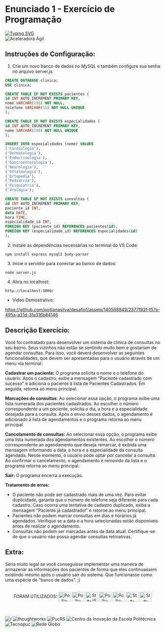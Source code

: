 # Enunciado 1 - Exercício de Programação
[![Typing SVG](https://readme-typing-svg.herokuapp.com?font=Montserrat&size=30&pause=1000&color=ff69b4&random=false&width=435&lines=Clínica+de+Consultas+Ágil)](https://git.io/typing-svg)<br>
![Aceleradora Ágil](https://img.shields.io/badge/Aceleradora%20Ágil-ff69b4?style=for-the-badge&logoColor=white) 

## Instruções de Configuração: 
1. Crie um novo banco de dados no MySQL e também configure sua senha no arquivo server.js
```sql
CREATE DATABASE clinica;
USE clinica;

CREATE TABLE IF NOT EXISTS pacientes (
id INT AUTO_INCREMENT PRIMARY KEY,
nome VARCHAR(100) NOT NULL,
telefone VARCHAR(15) NOT NULL UNIQUE
);

CREATE TABLE IF NOT EXISTS especialidades (
id INT AUTO_INCREMENT PRIMARY KEY,
nome VARCHAR(100) NOT NULL UNIQUE
);

INSERT INTO especialidades (nome) VALUES
('Cardiologia'),
('Dermatologia'),
('Endocrinologia'),
('Gastroenterologia'),
('Neurologia'),
('Oftalmologia'),
('Ortopedia'),
('Pediatria'),
('Psiquiatria'),
('Urologia');

CREATE TABLE IF NOT EXISTS consultas (
id INT AUTO_INCREMENT PRIMARY KEY,
paciente_id INT,
data DATE,
hora TIME,
especialidade_id INT,
FOREIGN KEY (paciente_id) REFERENCES pacientes(id),
FOREIGN KEY (especialidade_id) REFERENCES especialidades(id)
);
```

2. Instale as dependências necessárias no terminal do VS Code: 
```Terminal
npm install express mysql2 body-parser
```
3. Inicie o servidor para conectar ao banco de dados:
```Terminal
node server.js
```
4. Abra no localhost:
```Navegador
http://localhost:3000/
```

- Video Demostrativo:  

https://github.com/pollianasilva/desafio1/assets/140568849/2377f92f-f57a-495a-a21d-3fa316b84146

## Descrição Exercício:

Você foi contratado para desenvolver um sistema de clínica de consultas no seu bairro.
Seus vizinhos não estão se sentindo muito bem e gostariam de agendar consultas. Para
isso, você deverá desenvolver as seguintes funcionalidades, que devem ser apresentadas
para o usuário através de um menu via terminal:

**Cadastrar um paciente:** O programa solicita o nome e o telefone do usuário. Após o
cadastro, exibe a mensagem "Paciente cadastrado com sucesso" e adiciona o paciente à
lista de Pacientes Cadastrados. Em seguida, retorna ao menu principal.

**Marcações de consultas**: Ao selecionar essa opção, o programa exibe uma lista
numerada dos pacientes cadastrados. Ao escolher o número correspondente a um
paciente, solicita o dia, a hora e a especialidade desejada para a consulta. Após o envio
desses dados, o agendamento é adicionado à lista de agendamentos e o programa
retorna ao menu principal.

**Cancelamento de consultas:** Ao selecionar essa opção, o programa exibe uma lista
numerada dos agendamentos existentes. Ao escolher o número correspondente ao
agendamento que deseja remarcar, é exibida uma mensagem informando a data, a hora e
a especialidade da consulta agendada. Nesse momento, o usuário pode optar por
cancelar a consulta. Ao confirmar o cancelamento, o agendamento é removido da lista e o
programa retorna ao menu principal.

**Sair:** O programa encerra a execução.

**Tratamento de erros:**
- O paciente não pode ser cadastrado mais de uma vez. Para evitar duplicidade,
garanta que o número de telefone seja diferente para cada cadastro. Caso ocorra
uma tentativa de cadastro duplicado, exiba a mensagem "Paciente já cadastrado!"
e retorne ao menu principal.
- Pacientes não podem marcar consultas em dias e horários já agendados. Verifique
se a data e a hora selecionadas estão disponíveis antes de realizar o
agendamento.
- Consultas não podem ser marcadas antes da data atual. Certifique-se de que o
usuário não possa agendar consultas retroativas.

## Extra:

Seria muito legal se você conseguisse implementar uma maneira de armazenar as
informações dos pacientes de forma que eles continuassem existindo mesmo após o
usuário sair do sistema. Que funcionasse como uma espécie de “banco de dados”. ;)

<div style="display: inline_block" align = "center"><br>
FORAM UTILIZADOS:
<img align="center" alt="Polly-VS" height="30" width="40" src="https://cdn.jsdelivr.net/gh/devicons/devicon/icons/vscode/vscode-original.svg">  
<img align="center" alt="Polly-Html" height="30" width="40" src="https://cdn.jsdelivr.net/gh/devicons/devicon/icons/html5/html5-original.svg">
<img align="center" alt="Ste-JS" height="30" width="40" src="https://cdn.jsdelivr.net/gh/devicons/devicon/icons/javascript/javascript-plain.svg"> 
<img align="center" alt="Polly-CSS" height="30" width="40" src="https://cdn.jsdelivr.net/gh/devicons/devicon/icons/css3/css3-original.svg">
<img align="center" alt="Polly-bootstrap" height="30" width="40" src="https://cdn.jsdelivr.net/gh/devicons/devicon/icons/bootstrap/bootstrap-original.svg"> 
<img align="center" alt="Ste-Mysql" height="30" width="40" src="https://cdn.jsdelivr.net/gh/devicons/devicon/icons/mysql/mysql-original.svg"> 
<img align="center" alt="Ste-Nodejs" height="30" width="40" src="https://cdn.jsdelivr.net/gh/devicons/devicon/icons/nodejs/nodejs-original.svg">
</div>
<br><br>

![/](https://img.shields.io/badge/%2F-ff1493?style=for-the-badge) ![thoughtworks](https://img.shields.io/badge/thoughtworks-1e3a5f?style=for-the-badge) 
![PucRS](https://img.shields.io/badge/PucRS-83d0f5?style=for-the-badge&logo=chipperci&logoColor=white) 
![Centro da Inovação da Escola Politécnica](https://img.shields.io/badge/Centro%20da%20Inovação%20da%20Escola%20Politécnica-4db8ff?style=for-the-badge) 
![Tecnopuc](https://img.shields.io/badge/Tecnopuc-808080?style=for-the-badge) 
![Rede Globo](https://img.shields.io/badge/Rede%20Globo-fd5e02?style=for-the-badge)
